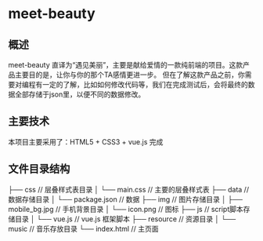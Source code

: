 # meet-beauty
## 概述

meet-beauty 直译为“遇见美丽”，主要是献给爱情的一款纯前端的项目。这款产品主要目的是，让你与你的那个TA感情更进一步。
但在了解这款产品之前，你需要对编程有一定的了解，比如如何修改代码等，我们在完成测试后，会将最终的数据全部存储于json里，以便不同的数据修改。


## 主要技术

本项目主要采用了：HTML5 + CSS3 + vue.js 完成



## 文件目录结构

├── css                   // 层叠样式表目录
│   └── main.css          // 主要的层叠样式表
├── data                  // 数据存储目录
│   └── package.json      // 数据
├── img                   // 图片存储目录
│   ├── mobile_bg.jpg     // 手机背景目录
│   └── icon.png          // 图标
├── js                    // script脚本存储目录
│   └── vue.js            // vue.js 框架脚本
├── resource              // 资源目录
│   └── music             // 音乐存放目录
└── index.html            // 主页面

